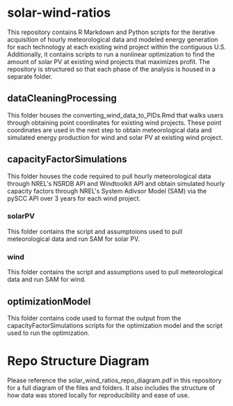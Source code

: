 # solar-wind-ratios

This repository contains R Markdown and Python scripts for the iterative acquisition of hourly meteorological data and modeled energy generation for each technology at each existing wind project within the contiguous U.S. Additionally, it contains scripts to run a nonlinear optimization to find the amount of solar PV at existing wind projects that maximizes profit. The repository is structured so that each phase of the analysis is housed in a separate folder. 

## dataCleaningProcessing
This folder houses the converting_wind_data_to_PIDs.Rmd that walks users through obtaining point coordinates for existing wind projects. These point coordinates are used in the next step to obtain meteorological data and simulated energy production for wind and solar PV at existing wind project.

## capacityFactorSimulations
This folder houses the code required to pull hourly meteorological data through NREL's NSRDB API and Windtoolkit API and obtain simulated hourly capacity factors through NREL's System Adivsor Model (SAM) via the pySCC API over 3 years for each wind project.

### solarPV
This folder contains the script and assumptoions used to pull meteorological data and run SAM for solar PV. 

### wind
This folder contains the script and assumptions used to pull meteorological data and run SAM for wind. 

## optimizationModel
This folder contains code used to format the output from the capacityFactorSimulations scripts for the optimization model and the script used to run the optimization. 

# Repo Structure Diagram
Please reference the solar_wind_ratios_repo_diagram.pdf in this repository for a full diagram of the files and folders. It also includes the structure of how data was stored locally for reproducibility and ease of use. 
